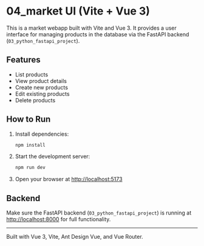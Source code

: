 
# 04_market UI (Vite + Vue 3)

This is a market webapp built with Vite and Vue 3. It provides a user interface for managing products in the database via the FastAPI backend (`03_python_fastapi_project`).

## Features
- List products
- View product details
- Create new products
- Edit existing products
- Delete products

## How to Run
1. Install dependencies:
	```bash
	npm install
	```
2. Start the development server:
	```bash
	npm run dev
	```
3. Open your browser at [http://localhost:5173](http://localhost:5173)

## Backend
Make sure the FastAPI backend (`03_python_fastapi_project`) is running at [http://localhost:8000](http://localhost:8000) for full functionality.

---
Built with Vue 3, Vite, Ant Design Vue, and Vue Router.
